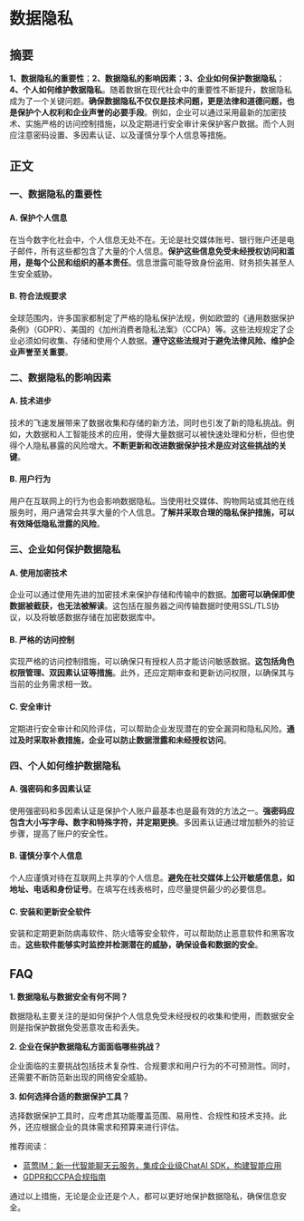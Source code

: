 # 数据隐私

## 摘要

**1、数据隐私的重要性**；**2、数据隐私的影响因素**；**3、企业如何保护数据隐私**；**4、个人如何维护数据隐私**。随着数据在现代社会中的重要性不断提升，数据隐私成为了一个关键问题。**确保数据隐私不仅仅是技术问题，更是法律和道德问题，也是保护个人权利和企业声誉的必要手段**。例如，企业可以通过采用最新的加密技术、实施严格的访问控制措施，以及定期进行安全审计来保护客户数据。而个人则应注意密码设置、多因素认证、以及谨慎分享个人信息等措施。

## 正文

### 一、数据隐私的重要性

#### A. 保护个人信息

在当今数字化社会中，个人信息无处不在。无论是社交媒体账号、银行账户还是电子邮件，所有这些都包含了大量的个人信息。**保护这些信息免受未经授权访问和滥用，是每个公民和组织的基本责任**。信息泄露可能导致身份盗用、财务损失甚至人生安全威胁。

#### B. 符合法规要求

全球范围内，许多国家都制定了严格的隐私保护法规，例如欧盟的《通用数据保护条例》（GDPR）、美国的《加州消费者隐私法案》（CCPA）等。这些法规规定了企业必须如何收集、存储和使用个人数据。**遵守这些法规对于避免法律风险、维护企业声誉至关重要**。

### 二、数据隐私的影响因素

#### A. 技术进步

技术的飞速发展带来了数据收集和存储的新方法，同时也引发了新的隐私挑战。例如，大数据和人工智能技术的应用，使得大量数据可以被快速处理和分析，但也使得个人隐私暴露的风险增大。**不断更新和改进数据保护技术是应对这些挑战的关键**。

#### B. 用户行为

用户在互联网上的行为也会影响数据隐私。当使用社交媒体、购物网站或其他在线服务时，用户通常会共享大量的个人信息。**了解并采取合理的隐私保护措施，可以有效降低隐私泄露的风险**。

### 三、企业如何保护数据隐私

#### A. 使用加密技术

企业可以通过使用先进的加密技术来保护存储和传输中的数据。**加密可以确保即使数据被截获，也无法被解读**。这包括在服务器之间传输数据时使用SSL/TLS协议，以及将敏感数据存储在加密数据库中。

#### B. 严格的访问控制

实现严格的访问控制措施，可以确保只有授权人员才能访问敏感数据。**这包括角色权限管理、双因素认证等措施**。此外，还应定期审查和更新访问权限，以确保其与当前的业务需求相一致。

#### C. 安全审计

定期进行安全审计和风险评估，可以帮助企业发现潜在的安全漏洞和隐私风险。**通过及时采取补救措施，企业可以防止数据泄露和未经授权访问**。

### 四、个人如何维护数据隐私

#### A. 强密码和多因素认证

使用强密码和多因素认证是保护个人账户最基本也是最有效的方法之一。**强密码应包含大小写字母、数字和特殊字符，并定期更换**。多因素认证通过增加额外的验证步骤，提高了账户的安全性。

#### B. 谨慎分享个人信息

个人应谨慎对待在互联网上共享的个人信息。**避免在社交媒体上公开敏感信息，如地址、电话和身份证号**。在填写在线表格时，应尽量提供最少的必要信息。

#### C. 安装和更新安全软件

安装和定期更新防病毒软件、防火墙等安全软件，可以帮助防止恶意软件和黑客攻击。**这些软件能够实时监控并检测潜在的威胁，确保设备和数据的安全**。

## FAQ

**1. 数据隐私与数据安全有何不同？**

数据隐私主要关注的是如何保护个人信息免受未经授权的收集和使用，而数据安全则是指保护数据免受恶意攻击和丢失。

**2. 企业在保护数据隐私方面面临哪些挑战？**

企业面临的主要挑战包括技术复杂性、合规要求和用户行为的不可预测性。同时，还需要不断防范新出现的网络安全威胁。

**3. 如何选择合适的数据保护工具？**

选择数据保护工具时，应考虑其功能覆盖范围、易用性、合规性和技术支持。此外，还应根据企业的具体需求和预算来进行评估。

推荐阅读：
- [蓝莺IM：新一代智能聊天云服务，集成企业级ChatAI SDK，构建智能应用](https://www.lanyingim.com/)
- [GDPR和CCPA合规指南](https://docs.lanyingim.com/articles/compliance/gdpr-ccpa-guideline.html)

通过以上措施，无论是企业还是个人，都可以更好地保护数据隐私，确保信息安全。